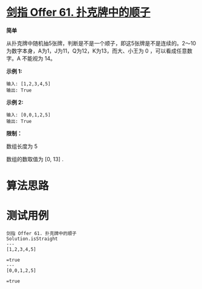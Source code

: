 # [剑指 Offer 61. 扑克牌中的顺子][cnTitle]

**简单**

从扑克牌中随机抽5张牌，判断是不是一个顺子，即这5张牌是不是连续的。2～10为数字本身，A为1，J为11，Q为12，K为13，而大、小王为 0 ，可以看成任意数字。A 不能视为 14。



**示例 1:** 

```
输入: [1,2,3,4,5]
输出: True
```



**示例 2:** 

```
输入: [0,0,1,2,5]
输出: True
```



**限制：** 

数组长度为 5

数组的数取值为 [0, 13] .




# 算法思路

# 测试用例
```
剑指 Offer 61. 扑克牌中的顺子
Solution.isStraight
---
[1,2,3,4,5]

=true
---
[0,0,1,2,5]

=true
```

[cnTitle]: https://leetcode-cn.com/problems/bu-ke-pai-zhong-de-shun-zi-lcof/
